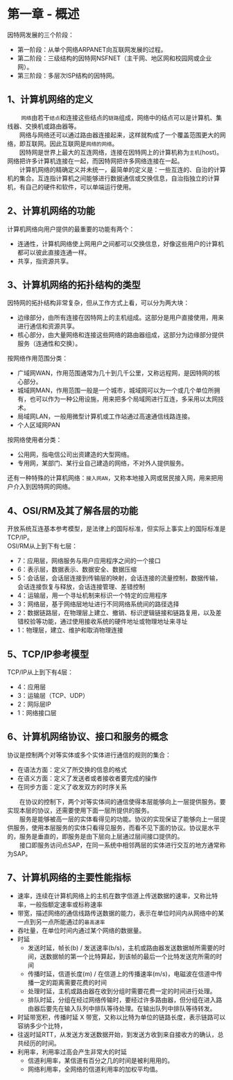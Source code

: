 
# 第一章 - 概述

因特网发展的三个阶段：

- 第一阶段：从单个网络ARPANET向互联网发展的过程。
- 第二阶段：三级结构的因特网NSFNET（主干网、地区网和校园网或企业网）。
- 第三阶段：多层次ISP结构的因特网。

## 1、计算机网络的定义

&emsp;&emsp; `网络`由若干`结点`和连接这些结点的`链路`组成，网络中的结点可以是计算机、集线器、交换机或路由器等。  
&emsp;&emsp;网络与网络还可以通过路由器连接起来，这样就构成了一个覆盖范围更大的网络，即互联网。因此互联网是`网络的网络`。  
&emsp;&emsp;因特网是世界上最大的互连网络，连接在因特网上的计算机称为`主机`(host)。网络把许多计算机连接在一起，而因特网把许多网络连接在一起。  
&emsp;&emsp;计算机网络的精确定义并未统一，最简单的定义是：一些互连的、自治的计算机的集合。互连指计算机之间能够进行数据通信或交换信息，自治指独立的计算机，有自己的硬件和软件，可以单端运行使用。

## 2、计算机网络的功能

计算机网络向用户提供的最重要的功能有两个：

- 连通性，计算机网络使上网用户之间都可以交换信息，好像这些用户的计算机都可以彼此直接连通一样。
- 共享，指资源共享。

## 3、计算机网络的拓扑结构的类型

因特网的拓扑结构非常复杂，但从工作方式上看，可以分为两大块：

- 边缘部分，由所有连接在因特网上的主机组成。这部分是用户直接使用，用来进行通信和资源共享。
- 核心部分，由大量网络和连接这些网络的路由器组成，这部分为边缘部分提供服务（连通性和交换）。

按网络作用范围分类：

- 广域网WAN，作用范围通常为几十到几千公里，又称远程网，是因特网的核心部分。
- 城域网MAN，作用范围一般是一个城市，城域网可以为一个或几个单位所拥有，也可以作为一种公用设施，用来把多个局域网进行互连，多采用以太网技术。
- 局域网LAN，一般用微型计算机或工作站通过高速通信线路连接。
- 个人区域网PAN

按网络使用者分类：

- 公用网，指电信公司出资建造的大型网络。
- 专用网，某部门、某行业自己建造的网络，不对外人提供服务。

还有一种特殊的计算机网络：`接入网AN`，又称本地接入网或居民接入网，用来把用户介入到因特网的网络。

## 4、OSI/RM及其了解各层的功能

开放系统互连基本参考模型，是法律上的国际标准，但实际上事实上的国际标准是TCP/IP。  
OSI/RM从上到下有七层：

- 7：应用层，网络服务与用户应用程序之间的一个接口
- 6：表示层，数据表示、数据安全、数据压缩
- 5：会话层，会话层连接到传输层的映射，会话连接的流量控制，数据传输，会话连接恢复与释放，会话连接管理、差错控制
- 4：运输层，用一个寻址机制来标识一个特定的应用程序
- 3：网络层，基于网络层地址进行不同网络系统间的路径选择
- 2：数据链路层，在物理层上建立、撤销、标识逻辑链接和链路复用，以及差错校验等功能，通过使用接收系统的硬件地址或物理地址来寻址
- 1：物理层，建立、维护和取消物理连接

## 5、TCP/IP参考模型

TCP/IP从上到下有4层：

- 4：应用层
- 3：运输层（TCP、UDP）
- 2：网际层IP
- 1：网络接口层

## 6、计算机网络协议、接口和服务的概念

协议是控制两个对等实体或多个实体进行通信的规则的集合：

- 在语法方面：定义了所交换的信息的格式
- 在语义方面：定义了发送者或者接收者要完成的操作
- 在同步方面：定义了收发双方的时序关系

&emsp;&emsp;在协议的控制下，两个对等实体间的通信使得本层能够向上一层提供服务。要实现本层的协议，还需要使用下面一层所提供的服务。  
&emsp;&emsp;服务是能够被高一层的实体看得见的功能。协议的实现保证了能够向上一层提供服务，使用本层服务的实体只看得见服务，而看不见下面的协议。协议是水平的，服务是垂直的，即服务是由下层向上层通过层间接口提供的。  
&emsp;&emsp;接口即服务访问点SAP，在同一系统中相邻两层的实体进行交互的地方通常称为SAP。

## 7、计算机网络的主要性能指标

- 速率，连续在计算机网络上的主机在数字信道上传送数据的速率，又称比特率，一般指额定速率或标称速率
- 带宽，描述网络的通信线路传送数据的能力，表示在单位时间内从网络中的某一点到另一点所能通过的`最高速率`
- 吞吐量，在单位时间内通过某个网络的数据量。
- 时延
    - 发送时延，帧长(b) / 发送速率(b/s)，主机或路由器发送数据帧所需要的时间，送数据帧的第一个比特算起，到该帧的最后一个比特发送完所需的时间
    - 传播时延，信道长度(m) / 在信道上的传播速率(m/s)，电磁波在信道中传播一定的距离需要花费的时间
    - 处理时延，主机或路由器在收到分组时需要花费一定的时间进行处理。
    - 排队时延，分组在经过网络传输时，要经过许多路由器，但分组在进入路由器后要先在输入队列中排队等待处理。在输出队列中排队等待转发。
- 时延带宽积，传播时延 X 带宽，又称以比特为单位的链路长度，表示链路可以容纳多少个比特，
- 往返时延RTT，从发送方发送数据开始，到发送方收到来自接收方的确认，总共经历的时间。
- 利用率，利用率过高会产生非常大的时延
    - 信道利用率，某信道有百分之几的时间是被利用用的。
    - 网络利用率，全网络的信道利用率的加权平均值。